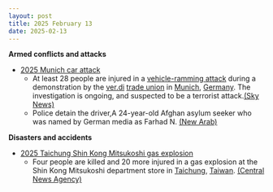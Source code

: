```yaml
---
layout: post
title: 2025 February 13
date: 2025-02-13
---
```



**Armed conflicts and attacks**

* [2025 Munich car attack](https://en.wikipedia.org/wiki/2025_Munich_car_attack "2025 Munich car attack")
  + At least 28 people are injured in a [vehicle-ramming attack](https://en.wikipedia.org/wiki/Vehicle-ramming_attack "Vehicle-ramming attack") during a demonstration by the [ver.di](https://en.wikipedia.org/wiki/Ver.di "Ver.di") [trade union](https://en.wikipedia.org/wiki/Trade_union "Trade union") in [Munich](https://en.wikipedia.org/wiki/Munich "Munich"), [Germany](https://en.wikipedia.org/wiki/Germany "Germany"). The investigation is ongoing, and suspected to be a terrorist attack.[(Sky News)](https://news.sky.com/story/munich-latest-major-police-operation-after-car-drives-into-crowd-in-german-city-13308334)
  + Police detain the driver,A 24-year-old Afghan asylum seeker who was named by German media as Farhad N. [(New Arab)](https://www.newarab.com/news/afghan-arrested-after-car-ramming-attack-injures-28-germany)

**Disasters and accidents**

* [2025 Taichung Shin Kong Mitsukoshi gas explosion](https://en.wikipedia.org/wiki/2025_Taichung_Shin_Kong_Mitsukoshi_gas_explosion "2025 Taichung Shin Kong Mitsukoshi gas explosion")
  + Four people are killed and 20 more injured in a gas explosion at the Shin Kong Mitsukoshi department store in [Taichung](https://en.wikipedia.org/wiki/Taichung "Taichung"), [Taiwan](https://en.wikipedia.org/wiki/Taiwan "Taiwan"). [(Central News Agency)](https://focustaiwan.tw/society/202502130009)
